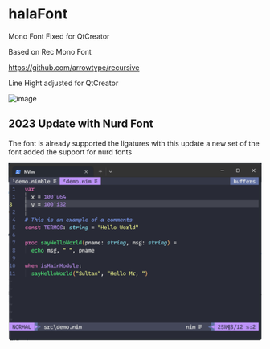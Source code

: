 # halaFont
Mono Font Fixed for QtCreator

Based on Rec Mono Font

https://github.com/arrowtype/recursive

Line Hight adjusted for QtCreator

![image](https://user-images.githubusercontent.com/5356677/128060258-41df4f1a-6836-495e-b2a5-b3121a5eefd7.png)

## 2023 Update with Nurd Font

The font is already supported the ligatures
with this update a new set of the font added the support for nurd fonts

![image](https://raw.githubusercontent.com/foxoman/halaFont/main/nvimWithHalaNurdFont.png)

